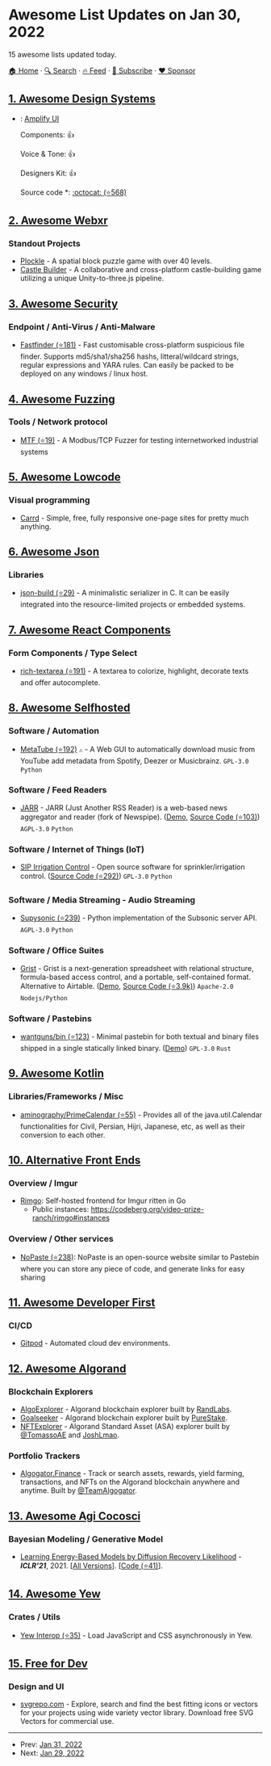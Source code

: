 # Awesome List Updates on Jan 30, 2022

15 awesome lists updated today.

[🏠 Home](/README.md) · [🔍 Search](https://www.trackawesomelist.com/search/) · [🔥 Feed](https://www.trackawesomelist.com/rss.xml) · [📮 Subscribe](https://trackawesomelist.us17.list-manage.com/subscribe?u=d2f0117aa829c83a63ec63c2f&id=36a103854c) · [❤️  Sponsor](https://github.com/sponsors/theowenyoung)



## [1. Awesome Design Systems](/content/alexpate/awesome-design-systems/README.md)

- : [Amplify UI](https://ui.docs.amplify.aws/)

  Components: 👍

  Voice & Tone: 👍

  Designers Kit: 👍

  Source code \*: [:octocat: (⭐568)](https://github.com/aws-amplify/amplify-ui/)



## [2. Awesome Webxr](/content/msub2/awesome-webxr/README.md)

### Standout Projects

*   [Plockle](https://plockle.com/) - A spatial block puzzle game with over 40 levels.
*   [Castle Builder](https://castle.needle.tools/) - A collaborative and cross-platform castle-building game utilizing a unique Unity-to-three.js pipeline.

## [3. Awesome Security](/content/sbilly/awesome-security/README.md)

### Endpoint / Anti-Virus / Anti-Malware

*   [Fastfinder (⭐181)](https://github.com/codeyourweb/fastfinder) - Fast customisable cross-platform suspicious file finder. Supports md5/sha1/sha256 hashs, litteral/wildcard strings, regular expressions and YARA rules. Can easily be packed to be deployed on any windows / linux host.

## [4. Awesome Fuzzing](/content/cpuu/awesome-fuzzing/README.md)

### Tools / Network protocol

*   [MTF (⭐19)](https://github.com/artemiosv/etfa2015) - A Modbus/TCP Fuzzer for testing internetworked industrial systems

## [5. Awesome Lowcode](/content/antdimot/awesome-lowcode/README.md)

### Visual programming

*   [Carrd](https://carrd.co/) - Simple, free, fully responsive one-page sites for pretty much anything.

## [6. Awesome Json](/content/burningtree/awesome-json/README.md)

### Libraries

*   [json-build (⭐29)](https://github.com/lcsmuller/json-build) - A minimalistic serializer in C. It can be easily integrated into the resource-limited projects or embedded systems.

## [7. Awesome React Components](/content/brillout/awesome-react-components/README.md)

### Form Components / Type Select

*   [rich-textarea (⭐191)](https://github.com/inokawa/rich-textarea) - A textarea to colorize, highlight, decorate texts and offer autocomplete.

## [8. Awesome Selfhosted](/content/awesome-selfhosted/awesome-selfhosted/README.md)

### Software / Automation

*   [MetaTube (⭐192)](https://github.com/JVT038/MetaTube) `⚠` - A Web GUI to automatically download music from YouTube add metadata from Spotify, Deezer or Musicbrainz. `GPL-3.0` `Python`

### Software / Feed Readers

*   [JARR](https://1pxsolidblack.pl/jarr-en.html) - JARR (Just Another RSS Reader) is a web-based news aggregator and reader (fork of Newspipe). ([Demo](https://www.jarr.info/), [Source Code (⭐103)](https://github.com/jaesivsm/JARR)) `AGPL-3.0` `Python`

### Software / Internet of Things (IoT)

*   [SIP Irrigation Control](https://dan-in-ca.github.io/SIP/) - Open source software for sprinkler/irrigation control. ([Source Code (⭐292)](https://github.com/Dan-in-CA/SIP)) `GPL-3.0` `Python`

### Software / Media Streaming - Audio Streaming

*   [Supysonic (⭐239)](https://github.com/spl0k/supysonic) - Python implementation of the Subsonic server API. `AGPL-3.0` `Python`

### Software / Office Suites

*   [Grist](https://getgrist.com/) - Grist is a next-generation spreadsheet with relational structure, formula-based access control, and a portable, self-contained format. Alternative to Airtable. ([Demo](https://docs.getgrist.com), [Source Code (⭐3.9k)](https://github.com/gristlabs/grist-core)) `Apache-2.0` `Nodejs/Python`

### Software / Pastebins

*   [wantguns/bin (⭐123)](https://github.com/wantguns/bin) - Minimal pastebin for both textual and binary files shipped in a single statically linked binary. ([Demo](https://basedbin.fly.dev)) `GPL-3.0` `Rust`

## [9. Awesome Kotlin](/content/KotlinBy/awesome-kotlin/README.md)

### Libraries/Frameworks / Misc

*   [aminography/PrimeCalendar (⭐55)](https://github.com/aminography/PrimeCalendar) - Provides all of the java.util.Calendar functionalities for Civil, Persian, Hijri, Japanese, etc, as well as their conversion to each other.

## [10. Alternative Front Ends](/content/mendel5/alternative-front-ends/README.md)

### Overview / Imgur

*   [Rimgo](https://codeberg.org/video-prize-ranch/rimgo): Self-hosted frontend for Imgur ritten in Go
    *   Public instances: <https://codeberg.org/video-prize-ranch/rimgo#instances>

### Overview / Other services

*   [NoPaste (⭐238)](https://github.com/bokub/nopaste): NoPaste is an open-source website similar to Pastebin where you can store any piece of code, and generate links for easy sharing

## [11. Awesome Developer First](/content/agamm/awesome-developer-first/README.md)

### CI/CD

*   [Gitpod](https://www.gitpod.io/) - Automated cloud dev environments.

## [12. Awesome Algorand](/content/aorumbayev/awesome-algorand/README.md)

### Blockchain Explorers

*   [AlgoExplorer](https://www.algoexplorer.io/) - Algorand blockchain explorer built by [RandLabs](https://randlabs.io/).
*   [Goalseeker](https://goalseeker.purestake.io/algorand/mainnet) - Algorand blockchain explorer built by [PureStake](https://www.purestake.com/).
*   [NFTExplorer](https://www.nftexplorer.app/) - Algorand Standard Asset (ASA) explorer built by [@TomassoAE](https://twitter.com/TommasoAE) and [JoshLmao](https://twitter.com/JoshLmao).

### Portfolio Trackers

*   [Algogator.Finance](https://algogator.finance/) - Track or search assets, rewards, yield farming, transactions, and NFTs on the Algorand blockchain anywhere and anytime. Built by [@TeamAlgogator](https://twitter.com/TeamAlgogator).

## [13. Awesome Agi Cocosci](/content/YuzheSHI/awesome-agi-cocosci/README.md)

### Bayesian Modeling / Generative Model

*   [Learning Energy-Based Models by Diffusion Recovery Likelihood](https://openreview.net/forum?id=v_1Soh8QUNc) - ***ICLR'21***, 2021. \[[All Versions](https://scholar.google.com/scholar?oi=bibs\&hl=en\&cluster=4399294843209736764)]. \[[Code (⭐41)](https://github.com/ruiqigao/recovery_likelihood)].

## [14. Awesome Yew](/content/jetli/awesome-yew/README.md)

### Crates / Utils

*   [Yew Interop (⭐35)](https://github.com/Madoshakalaka/yew-interop) - Load JavaScript and CSS asynchronously in Yew.

## [15. Free for Dev](/content/ripienaar/free-for-dev/README.md)

### Design and UI

*   [svgrepo.com](https://www.svgrepo.com/) - Explore, search and find the best fitting icons or vectors for your projects using wide variety vector library. Download free SVG Vectors for commercial use.

---

- Prev: [Jan 31, 2022](/content/2022/01/31/README.md)
- Next: [Jan 29, 2022](/content/2022/01/29/README.md)